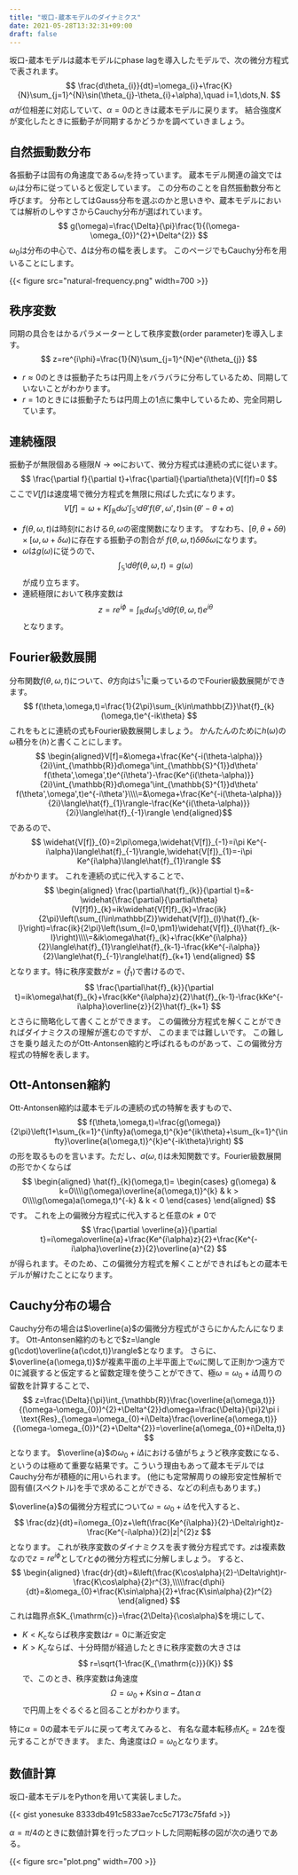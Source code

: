 ```yaml
---
title: "坂口-蔵本モデルのダイナミクス"
date: 2021-05-28T13:32:31+09:00
draft: false
---
```


坂口-蔵本モデルは蔵本モデルにphase lagを導入したモデルで、次の微分方程式で表されます。
$$
\frac{d\theta_{i}}{dt}=\omega_{i}+\frac{K}{N}\sum_{j=1}^{N}\sin(\theta_{j}-\theta_{i}+\alpha),\quad i=1,\dots,N.
$$
$\alpha$が位相差に対応していて、$\alpha=0$のときは蔵本モデルに戻ります。
結合強度$K$が変化したときに振動子が同期するかどうかを調べていきましょう。

## 自然振動数分布
各振動子は固有の角速度である$\omega_{i}$を持っています。
蔵本モデル関連の論文では$\omega_{i}$は分布に従っていると仮定しています。
この分布のことを自然振動数分布と呼びます。
分布としてはGauss分布を選ぶのかと思いきや、蔵本モデルにおいては解析のしやすさからCauchy分布が選ばれています。
$$
g(\omega)=\frac{\Delta}{\pi}\frac{1}{(\omega-\omega_{0})^{2}+\Delta^{2}}
$$
$\omega_{0}$は分布の中心で、$\Delta$は分布の幅を表します。
このページでもCauchy分布を用いることにします。

{{< figure src="natural-frequency.png" width=700 >}}

## 秩序変数
同期の具合をはかるパラメーターとして秩序変数(order parameter)を導入します。
$$
z=re^{i\phi}=\frac{1}{N}\sum_{j=1}^{N}e^{i\theta_{j}}
$$

- $r\approx0$のときは振動子たちは円周上をバラバラに分布しているため、同期していないことがわかります。
- $r=1$のときには振動子たちは円周上の1点に集中しているため、完全同期しています。

## 連続極限
振動子が無限個ある極限$N\to\infty$において、微分方程式は連続の式に従います。
$$
\frac{\partial f}{\partial t}+\frac{\partial}{\partial\theta}(V[f]f)=0
$$
ここで$V[f]$は速度場で微分方程式を無限に飛ばした式になります。
$$
V[f]=\omega+K\int_{\mathbb{R}}d\omega'\int_{\mathbb{S}^{1}}d\theta' f(\theta',\omega',t)\sin(\theta'-\theta+\alpha)
$$

- $f(\theta,\omega,t)$は時刻$t$における$\theta,\omega$の密度関数になります。
すなわち、$[\theta,\theta+\delta\theta)\times[\omega,\omega+\delta\omega)$に存在する振動子の割合が
$f(\theta,\omega,t)\delta\theta\delta\omega$になります。
- $\omega$は$g(\omega)$に従うので、
$$
\int_{\mathbb{S}^{1}}d\theta f(\theta,\omega,t)=g(\omega)
$$
が成り立ちます。
- 連続極限において秩序変数は
$$
z=re^{i\phi}=\int_{\mathbb{R}}d\omega\int_{\mathbb{S}^{1}}d\theta f(\theta,\omega,t)e^{i\theta}
$$
となります。

## Fourier級数展開
分布関数$f(\theta,\omega,t)$について、$\theta$方向は$\mathbb{S}^{1}$に乗っているのでFourier級数展開ができます。
$$
f(\theta,\omega,t)=\frac{1}{2\pi}\sum_{k\in\mathbb{Z}}\hat{f}_{k}(\omega,t)e^{-ik\theta}
$$
これをもとに連続の式もFourier級数展開しましょう。
かんたんのために$h(\omega)$の$\omega$積分を$\langle h\rangle$と書くことにします。
$$
\begin{aligned}V[f]=&\omega+\frac{Ke^{-i(\theta-\alpha)}}{2i}\int_{\mathbb{R}}d\omega'\int_{\mathbb{S}^{1}}d\theta' f(\theta',\omega',t)e^{i\theta'}-\frac{Ke^{i(\theta-\alpha)}}{2i}\int_{\mathbb{R}}d\omega'\int_{\mathbb{S}^{1}}d\theta' f(\theta',\omega',t)e^{-i\theta'}\\\\=&\omega+\frac{Ke^{-i(\theta-\alpha)}}{2i}\langle\hat{f}_{1}\rangle-\frac{Ke^{i(\theta-\alpha)}}{2i}\langle\hat{f}_{-1}\rangle
\end{aligned}$$
であるので、
$$
\widehat{V[f]}_{0}=2\pi\omega,\widehat{V[f]}_{-1}=i\pi Ke^{-i\alpha}\langle\hat{f}_{-1}\rangle,\widehat{V[f]}_{1}=-i\pi Ke^{i\alpha}\langle\hat{f}_{1}\rangle
$$
がわかります。
これを連続の式に代入することで、
$$
\begin{aligned}
\frac{\partial\hat{f}_{k}}{\partial t}=&-\widehat{\frac{\partial}{\partial\theta}(V[f]f)}_{k}=ik\widehat{V[f]f}_{k}=\frac{ik}{2\pi}\left(\sum_{l\in\mathbb{Z}}\widehat{V[f]}_{l}\hat{f}_{k-l}\right)=\frac{ik}{2\pi}\left(\sum_{l=0,\pm1}\widehat{V[f]}_{l}\hat{f}_{k-l}\right)\\\\=&ik\omega\hat{f}_{k}+\frac{kKe^{i\alpha}}{2}\langle\hat{f}_{1}\rangle\hat{f}_{k-1}-\frac{kKe^{-i\alpha}}{2}\langle\hat{f}_{-1}\rangle\hat{f}_{k+1}
\end{aligned}
$$
となります。特に秩序変数が$z=\langle\hat{f}_{1}\rangle$で書けるので、
$$
\frac{\partial\hat{f}_{k}}{\partial t}=ik\omega\hat{f}_{k}+\frac{kKe^{i\alpha}z}{2}\hat{f}_{k-1}-\frac{kKe^{-i\alpha}\overline{z}}{2}\hat{f}_{k+1}
$$
とさらに簡略化して書くことができます。
この偏微分方程式を解くことができればダイナミクスの理解が進むのですが、
このままでは難しいです。
この難しさを乗り越えたのがOtt-Antonsen縮約と呼ばれるものがあって、この偏微分方程式の特解を表します。

## Ott-Antonsen縮約
Ott-Antonsen縮約は蔵本モデルの連続の式の特解を表すもので、
$$
f(\theta,\omega,t)=\frac{g(\omega)}{2\pi}\left(1+\sum_{k=1}^{\infty}a(\omega,t)^{k}e^{ik\theta}+\sum_{k=1}^{\infty}\overline{a(\omega,t)}^{k}e^{-ik\theta}\right)
$$
の形を取るものを言います。ただし、$a(\omega,t)$は未知関数です。Fourier級数展開の形でかくならば
$$
\begin{aligned}
\hat{f}_{k}(\omega,t)=
\begin{cases}
g(\omega) & k=0\\\\g(\omega)\overline{a(\omega,t)}^{k} & k > 0\\\\g(\omega)a(\omega,t)^{-k} & k < 0
\end{cases}
\end{aligned}
$$
です。
これを上の偏微分方程式に代入すると任意の$k\ne0$で
$$
\frac{\partial \overline{a}}{\partial t}=i\omega\overline{a}+\frac{Ke^{i\alpha}z}{2}+\frac{Ke^{-i\alpha}\overline{z}}{2}\overline{a}^{2}
$$
が得られます。そのため、この偏微分方程式を解くことができればもとの蔵本モデルが解けたことになります。


## Cauchy分布の場合
Cauchy分布の場合は$\overline{a}$の偏微分方程式がさらにかんたんになります。
Ott-Antonsen縮約のもとで$z=\langle g(\cdot)\overline{a(\cdot,t)}\rangle$となります。
さらに、$\overline{a(\omega,t)}$が複素平面の上半平面上で$\omega$に関して正則かつ遠方で$0$に減衰すると仮定すると留数定理を使うことができて、極$\omega=\omega_{0}+i\Delta$周りの留数を計算することで、
$$
z=\frac{\Delta}{\pi}\int_{\mathbb{R}}\frac{\overline{a(\omega,t)}}{(\omega-\omega_{0})^{2}+\Delta^{2}}d\omega=\frac{\Delta}{\pi}2\pi i \text{Res}_{\omega=\omega_{0}+i\Delta}\frac{\overline{a(\omega,t)}}{(\omega-\omega_{0})^{2}+\Delta^{2}}=\overline{a(\omega_{0}+i\Delta,t)}
$$
となります。
$\overline{a}$の$\omega_{0}+i\Delta$における値がちょうど秩序変数になる、というのは極めて重要な結果です。こういう理由もあって蔵本モデルではCauchy分布が積極的に用いられます。
(他にも定常解周りの線形安定性解析で固有値(スペクトル)を手で求めることができる、などの利点もあります。)

$\overline{a}$の偏微分方程式について$\omega=\omega_{0}+i\Delta$を代入すると、
$$
\frac{dz}{dt}=i\omega_{0}z+\left(\frac{Ke^{i\alpha}}{2}-\Delta\right)z-\frac{Ke^{-i\alpha}}{2}|z|^{2}z
$$
となります。
これが秩序変数のダイナミクスを表す微分方程式です。$z$は複素数なので$z=re^{i\phi}$として$r$と$\phi$の微分方程式に分解しましょう。
すると、
$$
\begin{aligned}
\frac{dr}{dt}=&\left(\frac{K\cos\alpha}{2}-\Delta\right)r-\frac{K\cos\alpha}{2}r^{3},\\\\\frac{d\phi}{dt}=&\omega_{0}+\frac{K\sin\alpha}{2}+\frac{K\sin\alpha}{2}r^{2}
\end{aligned}
$$
これは臨界点$K_{\mathrm{c}}=\frac{2\Delta}{\cos\alpha}$を境にして、
- $K < K_{\mathrm{c}}$ならば秩序変数は$r=0$に漸近安定
- $K>K_{c}$ならば、十分時間が経過したときに秩序変数の大きさは
    $$
    r=\sqrt{1-\frac{K_{\mathrm{c}}}{K}}
    $$
    で、このとき、秩序変数は角速度
    $$
    \Omega=\omega_{0}+K\sin\alpha-\Delta\tan\alpha
    $$
    で円周上をぐるぐると回ることがわかります。

特に$\alpha=0$の蔵本モデルに戻って考えてみると、
有名な蔵本転移点$K_{\mathrm{c}}=2\Delta$を復元することができます。
また、角速度は$\Omega=\omega_{0}$となります。

## 数値計算
坂口-蔵本モデルをPythonを用いて実装しました。

{{< gist yonesuke 8333db491c5833ae7cc5c7173c75fafd >}}

$\alpha=\pi/4$のときに数値計算を行ったプロットした同期転移の図が次の通りである。

{{< figure src="plot.png" width=700 >}}